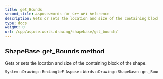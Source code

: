 ```yaml
---
title: get_Bounds
second_title: Aspose.Words for C++ API Reference
description: Gets or sets the location and size of the containing block of the shape. 
type: docs
weight: 0
url: /cpp/aspose.words.drawing/shapebase/get_bounds/
---
```

## ShapeBase.get_Bounds method


Gets or sets the location and size of the containing block of the shape.

```cpp
System::Drawing::RectangleF Aspose::Words::Drawing::ShapeBase::get_Bounds()
```

